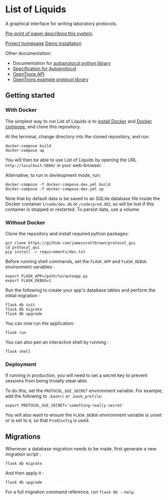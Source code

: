 List of Liquids
=======================

A graphical interface for writing laboratory protocols.

[Pre-print of paper describing this system](https://www.biorxiv.org/content/early/2017/11/30/226852).

[Project homepage](http://sysos.eng.ox.ac.uk/tebio/protocols)
[Demo installation](http://protocols.jamesscottbrown.com/)


Other documentation:

-   Documentation for [autoprotocol python library](<https://autoprotocol-python.readthedocs.io/en/latest/protocol.html>)
-   [Specification for Autoprotocol](<http://autoprotocol.org/specification/>)
-   [OpenTrons API](<http://docs.opentrons.com>)
-   [OpenTrons example protocol library](<https://protocols.opentrons.com/>)


## Getting started

### With Docker

The simplest way to run List of Liquids is to [install Docker](https://docs.docker.com/install/) and [Docker compose](https://docs.docker.com/compose/install/), and clone this repository.

At the terminal, change directory into the cloned repository, and run:

    docker-compose build
    docker-compose up

You will then be able to use List of Liquids by opening the URL `http://localhost:5000/` in your web-browser.

Alternative, to run in devleopment mode, run:

    docker-compose -f docker-compose.dev.yml build
    docker-compose -f docker-compose.dev.yml up

Note that by default data is be saved to an SQLite database file inside the Docker container (`/code/dev.db` or `/code/prod.db`), so will be lost if this container is stopped or restarted. To persist data, use a volume.


### Without Docker

Clone the repository and install required python packages:

    git clone https://github.com/jamesscottbrown/protocol_gui
    cd protocol_gui
    pip install -r requirements/dev.txt


Before running shell commands, set the `FLASK_APP` and `FLASK_DEBUG`
environment variables :

    export FLASK_APP=/path/to/autoapp.py
    export FLASK_DEBUG=1


Run the following to create your app's database tables and perform the initial migration :

    flask db init
    flask db migrate
    flask db upgrade
    
You can now run the application:

    flask run

You can also pen an interactive shell by running :

    flask shell


### Deployment
If running in production, you will need to set a secret key to prevent sessions from being trivially steal-able.

To do this, set the ``PROTOCOL_GUI_SECRET`` environment variable. 
For example, add the following to `.bashrc` or `.bash_profile`:

``` {.sourceCode .bash}
export PROTOCOL_GUI_SECRET='something-really-secret'
```
You will also want to ensure the `FLASK_DEBUG` environment variable is unset or is set to `0`, so that `ProdConfig` is used.




Migrations
----------

Whenever a database migration needs to be made, first generate a new migration script :

    flask db migrate

And then apply it :

    flask db upgrade

For a full migration command reference, run `flask db --help`.
